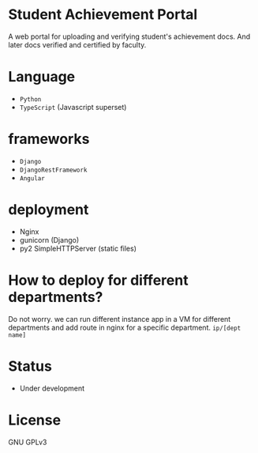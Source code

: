 # Student Achievement Portal

A web portal for uploading and verifying student's achievement docs. And later docs verified and certified by faculty.

# Language 
 - `Python` 
 - `TypeScript` (Javascript superset)

# frameworks
 - `Django`
 - `DjangoRestFramework`
 - `Angular`

# deployment
 - Nginx
 - gunicorn (Django)
 - py2 SimpleHTTPServer (static files)

# How to deploy for different departments?
Do not worry. we can run different instance app in a VM for different departments and add route in nginx for a specific department. `ip/[dept name]`
 
# Status
 - Under development

# License

GNU GPLv3